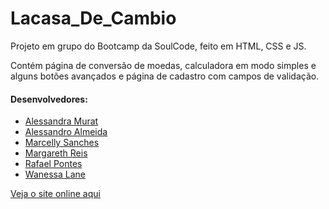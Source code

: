 # Lacasa_De_Cambio

Projeto em grupo do Bootcamp da SoulCode, feito em HTML, CSS e JS.

Contém página de conversão de moedas, calculadora em modo simples e alguns botões avançados e página de cadastro com campos de validação.

#### Desenvolvedores:

- [Alessandra Murat](github.com/AlessandraMurat)
- [Alessandro Almeida](github.com/asalmeidarj)
- [Marcelly Sanches](github.com/marcellysanches)
- [Margareth Reis](github.com/MagBreis)
- [Rafael Pontes](github.com/leafarpontes)
- [Wanessa Lane](https://github.com/wanessalanne)

[Veja o site online aqui](https://marcellysanches.github.io/Lacasa_De_Cambio/index.html)
